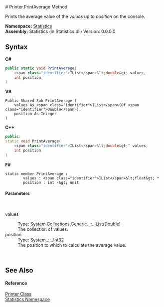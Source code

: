 ﻿<document xmlns:msxsl="urn:schemas-microsoft-com:xslt" xmlns:ddue="http://ddue.schemas.microsoft.com/authoring/2003/5" xmlns:xlink="http://www.w3.org/1999/xlink">
<file name="9a0505da-d5ef-dcf1-17b5-2b427725b773" />
# Printer.PrintAverage Method <span id="PageHeader"> </span>
 

Prints the average value of the *values* up to *position* on the console.

**Namespace:** <a href="f0b54f11-5cf1-05c9-427e-1f98b8731e06">Statistics</a><br />**Assembly:** Statistics (in Statistics.dll) Version: 0.0.0.0

## Syntax

**C#**<br />
``` C#
public static void PrintAverage(
	<span class="identifier">IList</span>&lt;double&gt; values,
	int position
)
```

**VB**<br />
``` VB
Public Shared Sub PrintAverage ( 
	values As <span class="identifier">IList</span>(Of <span class="identifier">Double</span>),
	position As Integer
)
```

**C++**<br />
``` C++
public:
static void PrintAverage(
	<span class="identifier">IList</span>&lt;double&gt;^ values, 
	int position
)
```

**F#**<br />
``` F#
static member PrintAverage : 
        values : <span class="identifier">IList</span>&lt;float&gt; * 
        position : int -&gt; unit 

```


#### Parameters

 <dl><dt>values</dt>
<dd>Type: <a href="http://msdn2.microsoft.com/en-us/library/5y536ey6" target="_blank">System.Collections.Generic<span class="languageSpecificText"><span class="cs">.</span><span class="vb">.</span><span class="cpp">::</span><span class="nu">.</span><span class="fs">.</span></span>IList</a>(<a href="http://msdn2.microsoft.com/en-us/library/643eft0t" target="_blank">Double</a>)<br />The collection of values.</dd>
<dt>position</dt>
<dd>Type: <a href="http://msdn2.microsoft.com/en-us/library/td2s409d" target="_blank">System<span class="languageSpecificText"><span class="cs">.</span><span class="vb">.</span><span class="cpp">::</span><span class="nu">.</span><span class="fs">.</span></span>Int32</a><br />The position to which to calculate the average value.</dd>
</dl> 


## See Also<span id="seeAlsoSection"> </span>


#### Reference
<a href="270cb39d-5592-08d7-c0bc-f40f01bb1ae3">Printer Class</a><br /><a href="f0b54f11-5cf1-05c9-427e-1f98b8731e06">Statistics Namespace</a><br /></document>